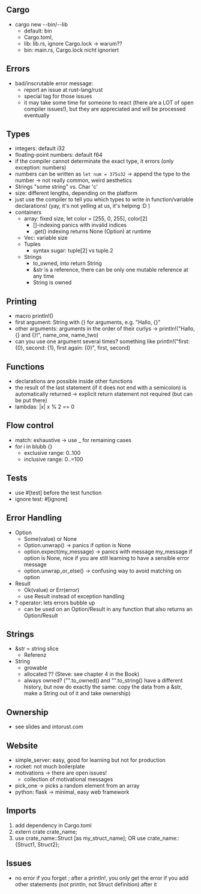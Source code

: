 Cargo
-----
- cargo new --bin/--lib
	- default: bin
	- Cargo.toml, 
	- lib: lib.rs, ignore Cargo.lock -> warum??
	- bin: main.rs, Cargo.lock nicht ignoriert

Errors
-----
- bad/inscrutable error message:
	- report an issue at rust-lang/rust
	- special tag for those issues
	- it may take some time for someone to react (there are a LOT of open compiler issues!), but they are appreciated and will be processed eventually

Types
-----
- integers: default i32
- floating-point numbers: default f64
- if the compiler cannot determinate the exact type, it errors (only exception: numbers)
- numbers can be written as `let num = 375u32` -> append the type to the number -> not really common, weird aesthetics
- Strings "some string" vs. Char 'c'
- size: different lengths, depending on the platform
- just use the compiler to tell you which types to write in function/variable declarations! (yay, it's not yelling at us, it's helping :D )
- containers
	- array: fixed size, let color = [255, 0, 255], color[2]
		- []-indexing panics with invalid indices
		- .get() indexing returns None (Option) at runtime
	- Vec<T>: variable size
	- Tuples
		- syntax sugar: tuple[2] vs tuple.2
	- Strings
		- to_owned, into return String
		- &str is a reference, there can be only one mutable reference at any time
		- String is owned

Printing
-------
- macro println!()
- first argument: String with {} for arguments, e.g. "Hallo, {}"
- other arguments: arguments in the order of their curlys -> println!("Hallo, {} and {}!", name_one, name_two)
- can you use one argument several times? something like println!("first: {0}, second: {1}, first again: {0}", first, second)

Functions
--------
- declarations are possible inside other functions
- the result of the last statement (if it does not end with a semicolon) is automatically returned -> explicit return statement not required (but can be put there)
- lambdas: |x| x % 2 == 0

Flow control
-----------
- match: exhaustive -> use _ for remaining cases
- for i in blubb {}
	- exclusive range: 0..100
	- inclusive range: 0..=100

Tests
-----
- use #[test] before the test function
- ignore test: #[ignore]

Error Handling
--------------
- Option
	- Some(value) or None
	- Option.unwrap() -> panics if option is None
	- option.expect(my_message) -> panics with message my_message if option is None, nice if you are still learning to have a sensible error message
	- option.unwrap_or_else() -> confusing way to avoid matching on option
- Result
	- Ok(value) or Err(error)
	- use Result instead of exception handling
- ? operator: lets errors bubble up
	- can be used on an Option/Result in any function that also returns an Option/Result

Strings
-------
- &str = string slice
	- Referenz
- String
	- growable
	- allocated ?? (Steve: see chapter 4 in the Book)
	- always owned? ("".to_owned() and "".to_string() have a different history, but now do exactly the same: copy the data from a &str, make a String out of it and take ownership)

Ownership
--------
- see slides and intorust.com

Website
------
- simple_server: easy, good for learning but not for production
- rocket: not much boilerplate
- motivations -> there are open issues!
	- collection of motivational messages
- pick_one -> picks a random element from an array
- python: flask -> minimal, easy web framework

Imports
------
1. add dependency in Cargo.toml
2. extern crate crate_name;
3. use crate_name::Struct [as my_struct_name]; OR use crate_name::{Struct1, Struct2};


Issues
-----
- no error if you forget ; after a println!, you only get the error if you add other statements (not println, not Struct definition) after it
